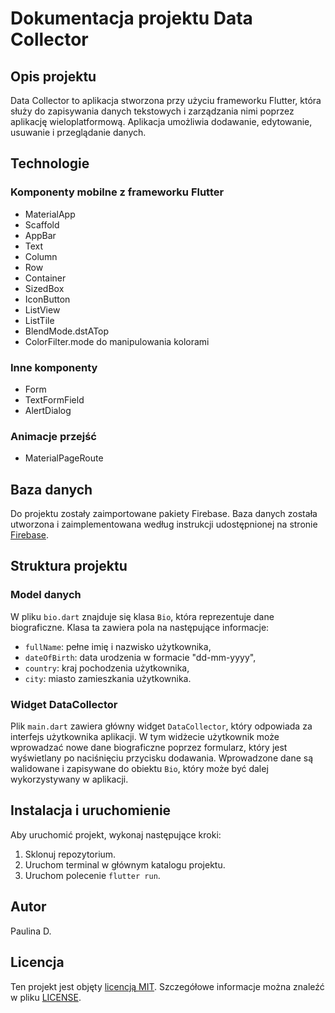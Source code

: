 # Dokumentacja projektu Data Collector

## Opis projektu

Data Collector to aplikacja stworzona przy użyciu frameworku Flutter, która służy do zapisywania danych tekstowych i zarządzania nimi poprzez aplikację wieloplatformową. Aplikacja umożliwia dodawanie, edytowanie, usuwanie i przeglądanie danych.

## Technologie

### Komponenty mobilne z frameworku Flutter

- MaterialApp
- Scaffold
- AppBar
- Text
- Column
- Row
- Container
- SizedBox
- IconButton
- ListView
- ListTile
- BlendMode.dstATop
- ColorFilter.mode do manipulowania kolorami

### Inne komponenty

- Form
- TextFormField
- AlertDialog

### Animacje przejść

- MaterialPageRoute

## Baza danych

Do projektu zostały zaimportowane pakiety Firebase. Baza danych została utworzona i zaimplementowana według instrukcji udostępnionej na stronie [Firebase](https://firebase.google.com/).

## Struktura projektu

### Model danych

W pliku `bio.dart` znajduje się klasa `Bio`, która reprezentuje dane biograficzne. Klasa ta zawiera pola na następujące informacje:

- `fullName`: pełne imię i nazwisko użytkownika,
- `dateOfBirth`: data urodzenia w formacie "dd-mm-yyyy",
- `country`: kraj pochodzenia użytkownika,
- `city`: miasto zamieszkania użytkownika.

### Widget DataCollector

Plik `main.dart` zawiera główny widget `DataCollector`, który odpowiada za interfejs użytkownika aplikacji. W tym widżecie użytkownik może wprowadzać nowe dane biograficzne poprzez formularz, który jest wyświetlany po naciśnięciu przycisku dodawania. Wprowadzone dane są walidowane i zapisywane do obiektu `Bio`, który może być dalej wykorzystywany w aplikacji.

## Instalacja i uruchomienie

Aby uruchomić projekt, wykonaj następujące kroki:

1. Sklonuj repozytorium.
2. Uruchom terminal w głównym katalogu projektu.
3. Uruchom polecenie `flutter run`.

## Autor

Paulina D. 

## Licencja

Ten projekt jest objęty [licencją MIT](https://couto.mit-license.org/). Szczegółowe informacje można znaleźć w pliku [LICENSE](LICENSE).


